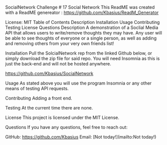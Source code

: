 SocialNetwork
Challenge # 17 Social Network This ReadME was created with a ReadME genereator : https://github.com/Kbasius/ReadM_Generator

License: MIT
Table of Contents
Description
Installation
Usage
Contributing
Testing
License
Questions
Description
A demonstration of a Soclial Media API that allows users to write/remove thoughts they may have. Any user will be able to see thoughts of everyone or a single person, as well as adding and removing others from your very own friends list!

Installation
Pull the SolcialNetwork rep from the linked Github below, or simply download the zip file for said repo. You will need Insomnia as this is just the back-end and will not be hosted anywhere.

https://github.com/Kbasius/SocialNetwork

Usage
As stated above you will use the program Insomnia or any other means of testing API requests.

Contributing
Adding a front end.

Testing
At the current time there are none.

License
This project is licensed under the MIT License.

Questions
If you have any questions, feel free to reach out:

GitHub: https://github.com/Kbasius
Email: [Not today!](mailto:Not today!)